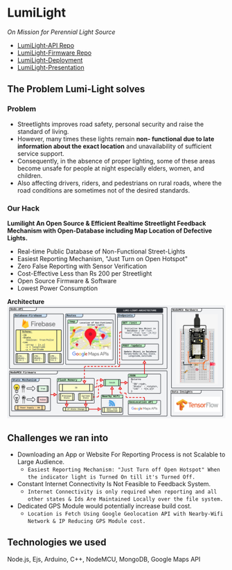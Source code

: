# LumiLight
*On Mission for Perennial Light Source*
- [LumiLight-API Repo](https://github.com/Lumi-Light/LumiLight-API)
- [LumiLight-Firmware Repo](https://github.com/Lumi-Light/LumiLight-Firmware)
- [LumiLight-Deployment](https://lumilight.herokuapp.com/)
- [LumiLight-Presentation](Flow/Lumi-Flow.svg)


## The Problem Lumi-Light solves

### Problem
- Streetlights improves road safety, personal security and raise the standard of living.
- However, many times these lights remain **non- functional due to late information about the exact location** and unavailability of sufficient service support.
- Consequently, in the absence of proper lighting, some of these areas become unsafe for people at night especially elders, women, and children.
- Also affecting drivers, riders, and pedestrians on rural roads, where the road conditions are sometimes not of the desired standards.

### Our Hack
**Lumilight An Open Source & Efficient Realtime Streetlight Feedback Mechanism with Open-Database including Map Location of Defective Lights.**
- Real-time Public Database of Non-Functional Street-Lights
- Easiest Reporting Mechanism, "Just Turn on Open Hotspot"
- Zero False Reporting with Sensor Verification
- Cost-Effective Less than Rs 200 per Streetlight 
- Open Source Firmware & Software 
- Lowest Power Consumption

**Architecture**
![Flow](Flow/Lumi-Flow.svg)

## Challenges we ran into
- Downloading an App or Website For Reporting Process is not Scalable to Large Audience.
  - ``` Easiest Reporting Mechanism: "Just Turn off Open Hotspot" When the indicator light is Turned On till it's Turned Off. ``` 
- Constant Internet Connectivity Is Not Feasible to Feedback System.
  - ``` Internet Connectivity is only required when reporting and all other states & Ids Are Maintained Locally over the file system. ```
- Dedicated GPS Module would potentially increase build cost.
  - ``` Location is Fetch Using Google Geolocation API with Nearby-Wifi Network & IP Reducing GPS Module cost. ```

## Technologies we used
Node.js, Ejs, Arduino, C++, NodeMCU, MongoDB, Google Maps API
